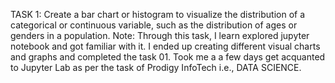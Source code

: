 TASK 1: Create a bar chart or histogram to visualize the distribution of a categorical or continuous variable, such as the distribution of ages or genders in a population.
Note: Through this task, I learn explored jupyter notebook and got familiar with it. I ended up creating different visual charts and graphs and completed the task 01. Took me a a few  days get acquanted to Jupyter Lab as per the task of Prodigy InfoTech i.e., DATA SCIENCE.
